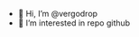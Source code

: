 - 👋 Hi, I’m @vergodrop
- 👀 I’m interested in repo github

<!---
vergodrop/vergodrop is a ✨ special ✨ repository because its `README.md` (this file) appears on your GitHub profile.
You can click the Preview link to take a look at your changes.
--->
